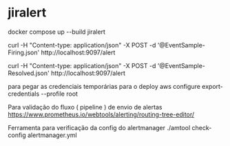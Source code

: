 # jiralert

docker compose up --build jiralert

curl -H "Content-type: application/json" -X POST -d '@EventSample-Firing.json' http://localhost:9097/alert

curl -H "Content-type: application/json" -X POST -d '@EventSample-Resolved.json' http://localhost:9097/alert


para pegar as credenciais temporárias para o deploy
aws configure export-credentials --profile root

Para validação do fluxo ( pipeline ) de envio de alertas
https://www.prometheus.io/webtools/alerting/routing-tree-editor/

Ferramenta para verificação da config do alertmanager
./amtool check-config alertmanager.yml